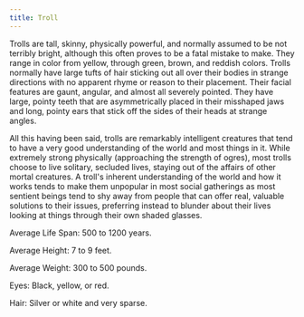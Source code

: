```yaml
---
title: Troll
---
```


Trolls are tall, skinny, physically powerful, and normally assumed to be not
terribly bright, although this often proves to be a fatal mistake to make. They
range in color from yellow, through green, brown, and reddish colors. Trolls
normally have large tufts of hair sticking out all over their bodies in strange
directions with no apparent rhyme or reason to their placement. Their facial
features are gaunt, angular, and almost all severely pointed. They have large,
pointy teeth that are asymmetrically placed in their misshaped jaws and long,
pointy ears that stick off the sides of their heads at strange angles.

All this having been said, trolls are remarkably intelligent creatures that tend
to have a very good understanding of the world and most things in it. While
extremely strong physically (approaching the strength of ogres), most trolls
choose to live solitary, secluded lives, staying out of the affairs of other
mortal creatures. A troll's inherent understanding of the world and how it works
tends to make them unpopular in most social gatherings as most sentient beings
tend to shy away from people that can offer real, valuable solutions to their
issues, preferring instead to blunder about their lives looking at things
through their own shaded glasses.

Average Life Span: 500 to 1200 years.

Average Height: 7 to 9 feet.

Average Weight: 300 to 500 pounds.

Eyes: Black, yellow, or red.

Hair: Silver or white and very sparse.
